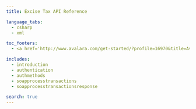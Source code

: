 ```yaml
---
title: Excise Tax API Reference

language_tabs:
  - csharp
  - xml

toc_footers:
  - <a href='http://www.avalara.com/get-started/?profile=16970&title=AvaTax_Excise&type=products' target="_parent">Sign Up for Excise Tax</a>

includes:
  - introduction
  - authentication
  - authmethods
  - soapprocesstransactions
  - soapprocesstransactionsresponse

search: true
---
```

